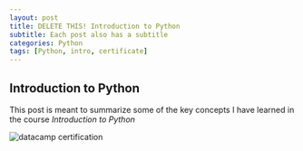 ```yaml
---
layout: post
title: DELETE THIS! Introduction to Python
subtitle: Each post also has a subtitle
categories: Python
tags: [Python, intro, certificate]
---
```


## Introduction to Python

This post is meant to summarize some of the key concepts I have learned in the course *Introduction to Python*


![datacamp certification](/assets/images/banners/datacamp_certificate_dummy.jpg)
